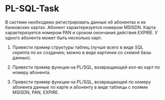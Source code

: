 # PL-SQL-Task
В системе необходимо регистрировать данные об абонентах и их банковских картах.
 Абонент характеризуется номером MSISDN. 
Карта характеризуется номером PAN и сроком окончания действия EXPIRE.
 У одного абонента может быть несколько карт.

1. Привести пример структуры таблиц 
(лучше всего в виде SQL скрипта по их созданию; можно в виде картинки со схемой базы данных).

2. Привести пример функции на PL/SQL, возвращающей кол-во карт по номеру абонента.

3. Привести пример функции  на PL/SQL, возвращающей по номеру абонента данные по карте и абоненту в виде таблицы с полями MSISDN, PAN, EXPIRE.
